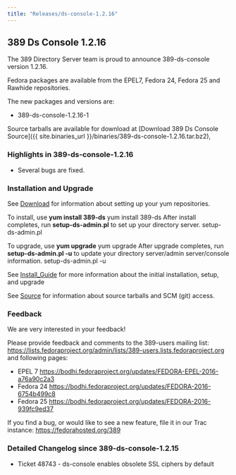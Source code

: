```yaml
---
title: "Releases/ds-console-1.2.16"
---
```

389 Ds Console 1.2.16
-----------------------------

The 389 Directory Server team is proud to announce 389-ds-console version 1.2.16.

Fedora packages are available from the EPEL7, Fedora 24, Fedora 25 and Rawhide repositories.

The new packages and versions are:

-   389-ds-console-1.2.16-1

Source tarballs are available for download at 
[Download 389 Ds Console Source]({{ site.binaries_url }}/binaries/389-ds-console-1.2.16.tar.bz2), 

### Highlights in 389-ds-console-1.2.16

-   Several bugs are fixed.

### Installation and Upgrade

See [Download](../download.html) for information about setting up your yum repositories.

To install, use **yum install 389-ds** yum install 389-ds After install completes, run **setup-ds-admin.pl** to set up your directory server. setup-ds-admin.pl

To upgrade, use **yum upgrade** yum upgrade After upgrade completes, run **setup-ds-admin.pl -u** to update your directory server/admin server/console information. setup-ds-admin.pl -u

See [Install\_Guide](../legacy/install-guide.html) for more information about the initial installation, setup, and upgrade

See [Source](../development/source.html) for information about source tarballs and SCM (git) access.

### Feedback

We are very interested in your feedback!

Please provide feedback and comments to the 389-users mailing list: <https://lists.fedoraproject.org/admin/lists/389-users.lists.fedoraproject.org> and following pages:

-   EPEL 7 <https://bodhi.fedoraproject.org/updates/FEDORA-EPEL-2016-a76a90c2a3>
-   Fedora 24 <https://bodhi.fedoraproject.org/updates/FEDORA-2016-6754b499c8>
-   Fedora 25 <https://bodhi.fedoraproject.org/updates/FEDORA-2016-939fc9ed37>

If you find a bug, or would like to see a new feature, file it in our Trac instance: <https://fedorahosted.org/389>

### Detailed Changelog since 389-ds-console-1.2.15

-   Ticket 48743 - ds-console enables obsolete SSL ciphers by default



